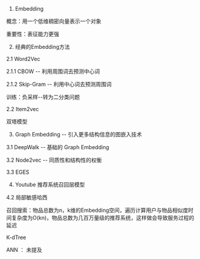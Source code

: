 <!--
 * @Description: 
 * @Version: 2.0
 * @Autor: lxp
 * @Date: 2021-07-16 16:30:21
 * @LastEditors: lxp
 * @LastEditTime: 2021-07-16 17:05:09
-->
1. Embedding

概念：用一个低维稠密向量表示一个对象

重要性：表征能力更强

2. 经典的Embedding方法

2.1 Word2Vec

2.1.1 CBOW -- 利用周围词去预测中心词

2.1.2 Skip-Gram -- 利用中心词去预测周围词

训练：负采样--转为二分类问题

2.2 Item2vec 

双塔模型

3. Graph Embedding -- 引入更多结构信息的图嵌入技术

3.1 DeepWalk -- 基础的 Graph Embedding

3.2 Node2vec -- 同质性和结构性的权衡

3.3 EGES 

4. Youtube 推荐系统召回层模型

4.2 局部敏感哈西

召回搜索：物品总数为n，k维的Embedding空间，遍历计算用户与物品相似度时间复杂度为O(kn)，物品总数为几百万量级的推荐系统，这样做会导致服务过程的延迟

K-dTree

ANN ： 未提及